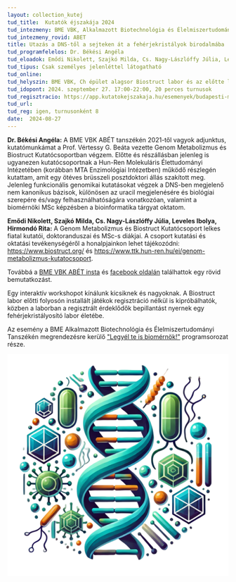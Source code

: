 ```yaml
---
layout: collection_kutej
tud_title:  Kutatók éjszakája 2024
tud_intezmeny: BME VBK, Alkalmazott Biotechnológia és Élelmiszertudományi Tanszék
tud_intezmeny_rovid: ABET
title: Utazás a DNS-től a sejteken át a fehérjekristályok birodalmába
tud_programfelelos: Dr. Békési Angéla
tud_eloadok: Emődi Nikolett, Szajkó Milda, Cs. Nagy-Lászlóffy Júlia, Leveles Ibolya, Hirmondó Rita
tud_tipus: Csak személyes jelenléttel látogatható
tud_online: 
tud_helyszin: BME VBK, Ch épület alagsor Biostruct labor és az előtte lévő folyosó (1111 Budapest, Szent Gellért tér 4.)
tud_idopont: 2024. szeptember 27. 17:00-22:00, 20 perces turnusok
tud_regisztracio: https://app.kutatokejszakaja.hu/esemenyek/budapesti-muszaki-es-gazdasagtudomanyi-egyetem-bme/utazas-a-dns-tol-a-sejteken-at-a-feherjekristalyok-birodalmaba
tud_url: 
tud_reg: igen, turnusonként 8
date:  2024-08-27
---
```


**Dr. Békési Angéla:** A BME VBK ABÉT tanszékén 2021-től vagyok adjunktus, kutatómunkámat a Prof. Vértessy G. Beáta vezette Genom Metabolizmus és Biostruct Kutatócsoportban végzem. Előtte és részállásban jelenleg is ugyanezen kutatócsoportnak a Hun-Ren Molekuláris Élettudományi Intézetében (korábban MTA Enzimológiai Intézetben) működő részlegén kutattam, amit egy ötéves brüsszeli posztdoktori állás szakított meg. Jelenleg funkcionális genomikai kutatásokat végzek a DNS-ben megjelenő nem kanonikus bázisok, különösen az uracil megjelenésére és biológiai szerepére és/vagy felhasználhatóságára vonatkozóan, valamint a biomérnöki MSc képzésben a bioinformatika tárgyat oktatom.


**Emődi Nikolett, Szajkó Milda, Cs. Nagy-Lászlóffy Júlia, Leveles Ibolya, Hirmondó Rita:**
A Genom Metabolizmus és Biostruct Kutatócsoport lelkes fiatal kutatói, doktoranduszai és MSc-s diákjai. A csoport kutatási és oktatási tevékenységéről a honalpjainkon lehet tájékozódni: https://www.biostruct.org/ és https://www.ttk.hun-ren.hu/ei/genom-metabolizmus-kutatocsoport. 

Továbbá a [BME VBK ABÉT insta](https://www.instagram.com/p/C_fSLQoovmX/?igsh=cXBjZ2pkdXh1bDJq) és [facebook oldalán](https://www.facebook.com/share/p/iwCxi83ubJKME1Mr/) találhattok egy rövid bemutatkozást.


Egy interaktív workshopot kínálunk kicsiknek és nagyoknak. A Biostruct labor előtti folyosón installált játékok regisztráció nélkül is kipróbálhatók, közben a laborban a regisztrált érdeklődők bepillantást nyernek egy fehérjekristályosító labor életébe. 

Az esemény a BME Alkalmazott Biotechnológia és Élelmiszertudományi Tanszékén megrendezésre kerülő ["Legyél te is biomérnök!"](https://kutatok.org/abettt/2024/09/04/kutatok-ejszakaja-2024-legyel-te-is-biomernok-programsorozat/) programsorozat része.

![Utazás a DNS-től a sejteken át a fehérjekristályok birodalmába.](../2024/images/utazas-a-dns-tol-a-sejteken-at-a-feherjekristalyok-birodalmaba.png)
